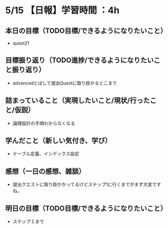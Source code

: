 # 5/15 【日報】学習時間 ：4h
## 本日の目標（TODO目標/できるようになりたいこと）
- quest21
## 目標振り返り（TODO進捗/できるようになりたいこと振り返り）
- advancedとばして提出Questに取り掛かるとこまで
## 詰まっていること（実現したいこと/現状/行ったこと/仮説）
- 論理設計の手順わからなくなる
## 学んだこと（新しい気付き、学び）
- テーブル定義、インデックス設定
## 感想（一日の感想、雑談）
- 提出クエストに取り掛かかってるけどステップ1に行くまでがまず大変ですね。
## 明日の目標（TODO目標/できるようになりたいこと）
- ステップ１まで

